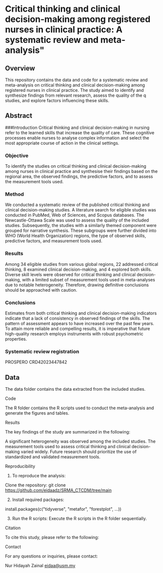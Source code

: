 # Critical thinking and clinical decision-making among registered nurses in clinical practice: A systematic review and meta-analysis"

## Overview

This repository contains the data and code for a systematic review and meta-analysis on critical thinking and clinical decision-making among registered nurses in clinical practice. The study aimed to identify and synthesize findings from relevant research, assess the quality of the q studies, and explore factors influencing these skills.

## Abstract
###Introduction 
Critical thinking and clinical decision-making in nursing refer to the learned skills that increase the quality of care. These cognitive         processes enable nurses to analyse complex information and select the most appropriate course of action in the clinical settings.

### Objective
To identify the studies on critical thinking and clinical decision-making among nurses in clinical practice and synthesise their findings based on the regional area, the observed findings, the predictive factors, and to assess the measurement tools used.

### Method
We conducted a systematic review of the published critical thinking and clinical decision-making studies. A literature search for eligible studies was conducted in PubMed, Web of Sciences, and Scopus databases. The Newcastle-Ottawa Scale was used to assess the quality of the included studies. Subsequently, the studies with a similarly themed component were grouped for narrative synthesis. These subgroups were further divided into WHO (World Health Organization) regions, the type of observed skills, predictive factors, and measurement tools used. 

### Results 
Among 34 eligible studies from various global regions, 22 addressed critical thinking, 8 examined clinical decision-making, and 4 explored both skills. Diverse skill levels were observed for critical thinking and clinical decision-making, with a limited subset of measurement tools used in meta-analyses due to notable heterogeneity. Therefore, drawing definitive conclusions should be approached with caution. 

### Conclusions
Estimates from both critical thinking and clinical decision-making indicators indicate that a lack of consistency in observed findings of the skills. The pattern of assessment appears to have increased over the past few years. To attain more reliable and compelling results, it is imperative that future high-quality research employs instruments with robust psychometric properties.  

### Systematic review registration
PROSPERO CRD42023447842 


## Data

The data folder contains the data extracted from the included studies.

Code

The R folder contains the R scripts used to conduct the meta-analysis and generate the figures and tables.

Results

The key findings of the study are summarized in the following:

A significant heterogeneity was observed among the included studies.
The measurement tools used to assess critical thinking and clinical decision-making varied widely.
Future research should prioritize the use of standardized and validated measurement tools.

Reproducibility

1. To reproduce the analysis:

  Clone the repository:
  git clone https://github.com/eidaadz/SRMA_CTCDM/tree/main

2. Install required packages:

  install.packages(c("tidyverse", "metafor", "forestplot", ...))

3. Run the R scripts: Execute the R scripts in the R folder sequentially.

Citation

To cite this study, please refer to the following:

Contact

For any questions or inquiries, please contact:

  Nur Hidayah Zainal
  eidaa@usm.my



